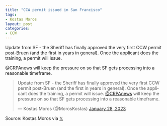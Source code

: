 ```yaml
---
title: "CCW permit issued in San Francisco"
tags:
- Kostas Moros
layout: post
categories:
- CCW
---
```


Update from SF - the Sheriff has finally approved the very first CCW permit post-Bruen (and the first in years in general). Once the applicant does the training, a permit will issue.

@CRPAnews will keep the pressure on so that SF gets processing into a reasonable timeframe.

<blockquote class="twitter-tweet"><p lang="en" dir="ltr">Update from SF - the Sheriff has finally approved the very first CCW permit post-Bruen (and the first in years in general). Once the applicant does the training, a permit will issue. <a href="https://twitter.com/CRPAnews">@CRPAnews</a> will keep the pressure on so that SF gets processing into a reasonable timeframe.</p>&mdash; Kostas Moros (@MorosKostas) <a href="https://twitter.com/MorosKostas/status/1619421295598522369">January 28, 2023</a></blockquote> <script async src="https://platform.x.com/widgets.js" charset="utf-8"></script>

Source: Kostas Moros via [&#120143;](https://twitter.com)
